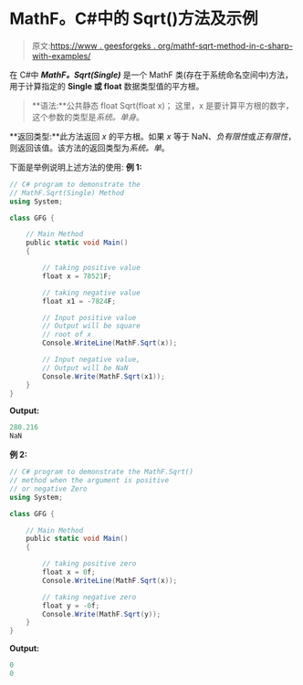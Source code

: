 # MathF。C#中的 Sqrt()方法及示例

> 原文:[https://www . geesforgeks . org/mathf-sqrt-method-in-c-sharp-with-examples/](https://www.geeksforgeeks.org/mathf-sqrt-method-in-c-sharp-with-examples/)

在 C#中 ***MathF。Sqrt(Single)*** 是一个 MathF 类(存在于系统命名空间中)方法，用于计算指定的 **Single 或 float** 数据类型值的平方根。

> **语法:**公共静态 float Sqrt(float x)；
> 这里，x 是要计算平方根的数字，这个参数的类型是*系统。单身*。

**返回类型:**此方法返回 *x* 的平方根。如果 *x* 等于 NaN、*负有限性*或*正有限性*，则返回该值。该方法的返回类型为*系统。单*。

下面是举例说明上述方法的使用:
**例 1:**

```cs
// C# program to demonstrate the
// MathF.Sqrt(Single) Method
using System;

class GFG {

    // Main Method
    public static void Main()
    {

        // taking positive value
        float x = 78521F;

        // taking negative value
        float x1 = -7824F;

        // Input positive value
        // Output will be square
        // root of x
        Console.WriteLine(MathF.Sqrt(x));

        // Input negative value,
        // Output will be NaN
        Console.Write(MathF.Sqrt(x1));
    }
}
```

**Output:**

```cs
280.216
NaN

```

**例 2:**

```cs
// C# program to demonstrate the MathF.Sqrt()
// method when the argument is positive
// or negative Zero
using System;

class GFG {

    // Main Method
    public static void Main()
    {

        // taking positive zero 
        float x = 0f;
        Console.WriteLine(MathF.Sqrt(x));

        // taking negative zero
        float y = -0f;
        Console.Write(MathF.Sqrt(y));
    }
}
```

**Output:**

```cs
0
0

```